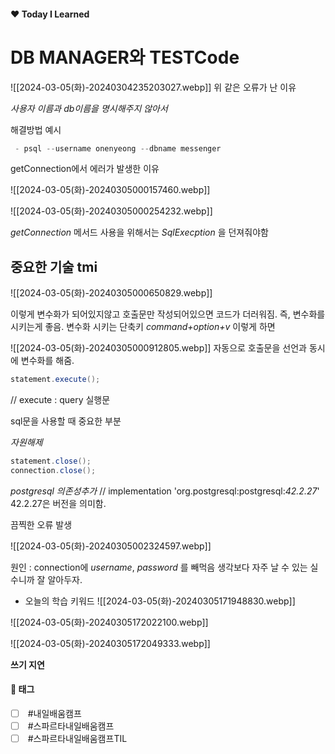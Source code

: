 #### ❤️ Today I Learned

# DB MANAGER와 TESTCode


![[2024-03-05(화)-20240304235203027.webp]]
위 같은 오류가 난 이유

_사용자 이름과 db이름을 명시해주지 않아서_

해결방법 예시

``` java
 - psql --username onenyeong --dbname messenger
```

getConnection에서 에러가 발생한 이유

![[2024-03-05(화)-20240305000157460.webp]]

![[2024-03-05(화)-20240305000254232.webp]]

_getConnection_ 메서드 사용을 위해서는 _SqlExecption_ 을 던져줘야함

## 중요한 기술 tmi

![[2024-03-05(화)-20240305000650829.webp]]

이렇게 변수화가 되어있지않고 호출문만 작성되어있으면 코드가 더러워짐. 즉, 변수화를 시키는게 좋음.
변수화 시키는 단축키 _command+option+v_ 이렇게 하면

![[2024-03-05(화)-20240305000912805.webp]]
자동으로 호출문을 선언과 동시에 변수화를 해줌.

``` java
statement.execute();
```

// execute : query 실행문

sql문을 사용할 때 중요한 부분 

_자원해제_

``` java
statement.close();  
connection.close();
```

_postgresql 의존성추가_
// implementation 'org.postgresql:postgresql:_42.2.27_'
42.2.27은 버전을 의미함.

끔찍한 오류 발생

![[2024-03-05(화)-20240305002324597.webp]]

원인 : connection에 _username_, _password_ 를 빼먹음
생각보다 자주 날 수 있는 실수니까 잘 알아두자.






- 오늘의 학습 키워드
![[2024-03-05(화)-20240305171948830.webp]]

![[2024-03-05(화)-20240305172022100.webp]]

![[2024-03-05(화)-20240305172049333.webp]]

__쓰기 지연__
#### 💌 태그




- [ ]  #내일배움캠프
- [ ]  #스파르타내일배움캠프
- [ ]  #스파르타내일배움캠프TIL